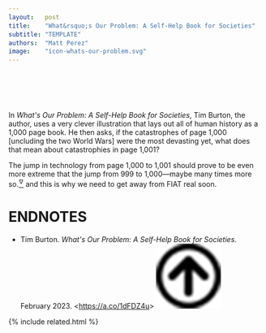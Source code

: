 ```yaml
---
layout:   post
title:    "What&rsquo;s Our Problem: A Self-Help Book for Societies"
subtitle: "TEMPLATE"
authors:  "Matt Perez"
image:    "icon-whats-our-problem.svg"
---
```


<div style="display:none;">
 <p>If human history were to be laid out as a 1,000-page book, we'd be on page 1,000 right now. What&rsquo;s on page 1,001?</p>
</div>

<h1>&nbsp;</h1>
 <p>In <em>What's Our Problem: A Self-Help Book for Societies</em>, Tim Burton, the author, uses a very clever illustration that lays out all of human history as a 1,000 page book. He then asks, <span class="_quotespan">if the catastrophes of page 1,000 [uncluding the two World Wars] were the most devasting yet, what does that mean about catastrophies in page 1,001?</span></p>
 <p><span class="_quotespan">The jump in technology from page 1,000 to 1,001 should prove to be even more extreme that the jump from 999 to 1,000&mdash;maybe many times more so.</span><a href="#en01"><sup id="bm01">&hairsp;&nabla;&hairsp;</sup></a> and this is why we need to get away from <span class="_paradigm">FIAT</span> real soon.</p>

<h1 class="_section">ENDNOTES</h1>
 <ul>
  <li id="en01">
   <p class="_list-item">
    Tim Burton.
    <em>What's Our Problem: A Self-Help Book for Societies</em>.
    February 2023.
    &lt;<a href="https://a.co/1dFDZ4u" target="_blank">https://a.co/1dFDZ4u</a>&gt;
    <a class="_uparrow" href="#bm01"><img src="/assets/img/arrow-up-icon.png"></a>
   </p>
  </li>
 </ul>

{% include related.html %}
